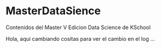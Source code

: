 # MasterDataSience
Contenidos del Master V Edicion Data Science de KSchool

Hola, aqui cambiando cositas para ver el cambio en el log ...